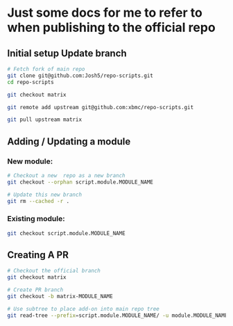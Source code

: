 # Just some docs for me to refer to when publishing to the official repo


## Initial setup Update branch
```bash
# Fetch fork of main repo
git clone git@github.com:Josh5/repo-scripts.git
cd repo-scripts

git checkout matrix

git remote add upstream git@github.com:xbmc/repo-scripts.git

git pull upstream matrix

```

## Adding / Updating a module

### New module:
```bash
# Checkout a new  repo as a new branch
git checkout --orphan script.module.MODULE_NAME

# Update this new branch
git rm --cached -r .

```

### Existing module:
```bash
git checkout script.module.MODULE_NAME

```


## Creating A PR
```bash
# Checkout the official branch
git checkout matrix

# Create PR branch
git checkout -b matrix-MODULE_NAME

# Use subtree to place add-on into main repo tree
git read-tree --prefix=script.module.MODULE_NAME/ -u module.MODULE_NAME

```
